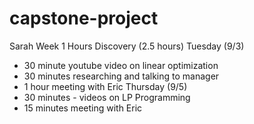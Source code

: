 # capstone-project

Sarah Week 1 Hours
Discovery (2.5 hours)
Tuesday (9/3)
- 30 minute youtube video on linear optimization
- 30 minutes researching and talking to manager
- 1 hour meeting with Eric
Thursday (9/5)
- 30 minutes - videos on LP Programming
- 15 minutes meeting with Eric
